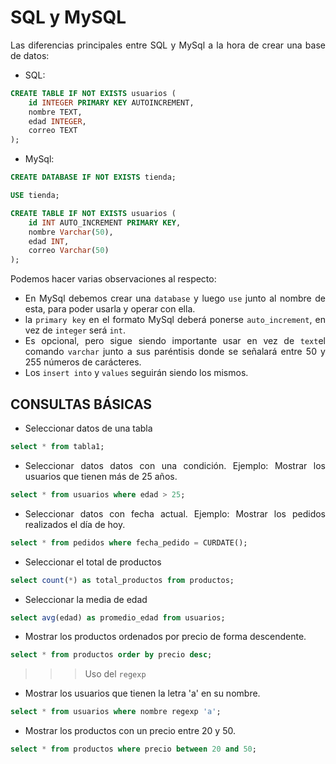 <div align="justify">

# SQL y MySQL

Las diferencias principales entre SQL y MySql a la hora de crear una base de datos:

- SQL:
```sql
CREATE TABLE IF NOT EXISTS usuarios (
    id INTEGER PRIMARY KEY AUTOINCREMENT,
    nombre TEXT,
    edad INTEGER,
    correo TEXT
);
```
- MySql:
```sql
CREATE DATABASE IF NOT EXISTS tienda;

USE tienda;

CREATE TABLE IF NOT EXISTS usuarios (
    id INT AUTO_INCREMENT PRIMARY KEY,
    nombre Varchar(50),
    edad INT,
    correo Varchar(50)
);
```

Podemos hacer varias observaciones al respecto:
- En MySql debemos crear una ```database``` y luego ```use```  junto al nombre de esta, para poder usarla y operar con ella.
- la ```primary key``` en el formato MySql deberá ponerse ```auto_increment```, en vez de ```integer``` será ```int```.
- Es opcional, pero sigue siendo importante usar en vez de ```text```el comando ```varchar``` junto a sus paréntisis donde se señalará entre 50 y 255 números de carácteres.
- Los ```insert into``` y ```values``` seguirán siendo los mismos.



## CONSULTAS BÁSICAS

- Seleccionar datos de una tabla
```sql
select * from tabla1;
```
- Seleccionar datos datos con una condición. Ejemplo: Mostrar los usuarios que tienen más de 25 años.
```sql
select * from usuarios where edad > 25;
```
- Seleccionar datos con fecha actual. Ejemplo: Mostrar los pedidos realizados el día de hoy.
```sql
select * from pedidos where fecha_pedido = CURDATE();
```
- Seleccionar el total de productos
```sql
select count(*) as total_productos from productos;
```
- Seleccionar la media de edad
```sql
select avg(edad) as promedio_edad from usuarios;
```
- Mostrar los productos ordenados por precio de forma descendente.
```sql
select * from productos order by precio desc;
```
 >>> Uso del ```regexp```
- Mostrar los usuarios que tienen la letra 'a' en su nombre.
```sql
select * from usuarios where nombre regexp 'a';
```
- Mostrar los productos con un precio entre 20 y 50.
```sql
select * from productos where precio between 20 and 50;
```






</div>
